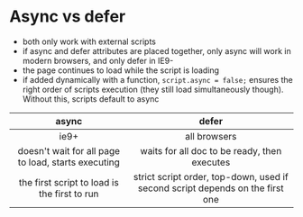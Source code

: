# Async vs defer

- both only work with external scripts
- if async and defer attributes are placed together, only async will work in modern browsers, and only defer in IE9-
- the page continues to load while the script is loading
- if added dynamically with a function, ```script.async = false;``` ensures the right order of scripts execution (they still load simultaneously though). Without this, scripts default to async

| async  | defer  |
|:---:|:---:|
| ie9+  | all browsers  |
| doesn't wait for all page to load, starts executing  |   waits for all doc to be ready, then executes|
|  the first script to load is the first to run | strict script order, top-down, used if second script depends on the first one  |


